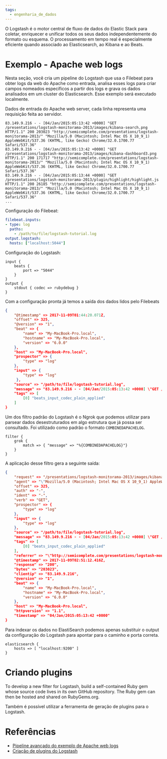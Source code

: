 ```yaml
---
tags:
  - engenharia_de_dados
---
```

O Logstash é o motor central de fluxo de dados do Elastic Stack para coletar, enriquecer e unificar todos os seus dados independentemente do formato ou esquema. O processamento em tempo real é especialmente eficiente quando associado ao Elasticsearch, ao Kibana e ao Beats.

# Exemplo - Apache web logs

Nesta seção, você cria um pipeline do Logstash que usa o Filebeat para obter logs da web do Apache como entrada, analisa esses logs para criar campos nomeados específicos a partir dos logs e grava os dados analisados ​​em um cluster do Elasticsearch. Esse exemplo será executado localmente.

Dados de entrada do Apache web server, cada linha representa uma requisição feita ao servidor.

```
83.149.9.216 - - [04/Jan/2015:05:13:42 +0000] "GET /presentations/logstash-monitorama-2013/images/kibana-search.png HTTP/1.1" 200 203023 "http://semicomplete.com/presentations/logstash-monitorama-2013/" "Mozilla/5.0 (Macintosh; Intel Mac OS X 10_9_1) AppleWebKit/537.36 (KHTML, like Gecko) Chrome/32.0.1700.77 Safari/537.36"
83.149.9.216 - - [04/Jan/2015:05:13:42 +0000] "GET /presentations/logstash-monitorama-2013/images/kibana-dashboard3.png HTTP/1.1" 200 171717 "http://semicomplete.com/presentations/logstash-monitorama-2013/" "Mozilla/5.0 (Macintosh; Intel Mac OS X 10_9_1) AppleWebKit/537.36 (KHTML, like Gecko) Chrome/32.0.1700.77 Safari/537.36"
83.149.9.216 - - [04/Jan/2015:05:13:44 +0000] "GET /presentations/logstash-monitorama-2013/plugin/highlight/highlight.js HTTP/1.1" 200 26185 "http://semicomplete.com/presentations/logstash-monitorama-2013/" "Mozilla/5.0 (Macintosh; Intel Mac OS X 10_9_1) AppleWebKit/537.36 (KHTML, like Gecko) Chrome/32.0.1700.77 Safari/537.36"
...
```

Configuração do Filebeat:

```yml
filebeat.inputs:
- type: log
  paths:
    - /path/to/file/logstash-tutorial.log
output.logstash:
  hosts: ["localhost:5044"]
```

Configuração do Logstash:

```
input {
	beats {
		port => "5044"
	}
}
output {
    stdout { codec => rubydebug }
}
```

Com a configuração pronta já temos a saída dos dados lidos pelo Filebeats

```json
{
	"@timestamp" => 2017-11-09T01:44:20.071Z,
	"offset" => 325,
	"@version" => "1",
	"beat" => {
		"name" => "My-MacBook-Pro.local",
		"hostname" => "My-MacBook-Pro.local",
		"version" => "6.0.0"
	},
	"host" => "My-MacBook-Pro.local",
    "prospector" => {
        "type" => "log"
    },
    "input" => {
        "type" => "log"
     },
	"source" => "/path/to/file/logstash-tutorial.log",
    "message" => "83.149.9.216 - - [04/Jan/2015:05:13:42 +0000] \"GET /presentations/logstash-monitorama-2013/images/kibana-search.png HTTP/1.1\" 200 203023 \"http://semicomplete.com/presentations/logstash-monitorama-2013/\" \"Mozilla/5.0 (Macintosh; Intel Mac OS X 10_9_1) AppleWebKit/537.36 (KHTML, like Gecko) Chrome/32.0.1700.77 Safari/537.36\"",
	"tags" => [
		[0] "beats_input_codec_plain_applied"
	]
}
```

Um dos filtro padrão do Logstash é o Ngrok que podemos utilizar para parsear dados desestruturados em algo estrutura que já possa ser consultado. Foi utilizado como padrão o formato `COMBINEDAPACHELOG`.

```
filter {
    grok {
        match => { "message" => "%{COMBINEDAPACHELOG}"}
    }
}
```

A aplicação desse filtro gera a seguinte saída:

```json
{
	"request" => "/presentations/logstash-monitorama-2013/images/kibana-search.png",
	"agent" => "\"Mozilla/5.0 (Macintosh; Intel Mac OS X 10_9_1) AppleWebKit/537.36 (KHTML, like Gecko) Chrome/32.0.1700.77 Safari/537.36\"",
	"offset" => 325,
	"auth" => "-",
	"ident" => "-",
	"verb" => "GET",
	"prospector" => {
		"type" => "log"
	},
	"input" => {
		"type" => "log"
	},
	"source" => "/path/to/file/logstash-tutorial.log",
	"message" => "83.149.9.216 - - [04/Jan/2015:05:13:42 +0000] \"GET /presentations/logstash-monitorama-2013/images/kibana-search.png HTTP/1.1\" 200 203023 \"http://semicomplete.com/presentations/logstash-monitorama-2013/\" \"Mozilla/5.0 (Macintosh; Intel Mac OS X 10_9_1) AppleWebKit/537.36 (KHTML, like Gecko) Chrome/32.0.1700.77 Safari/537.36\"",
	"tags" => [
		[0] "beats_input_codec_plain_applied"
	],
	"referrer" => "\"http://semicomplete.com/presentations/logstash-monitorama-2013/\"",
	"@timestamp" => 2017-11-09T02:51:12.416Z,
	"response" => "200",
	"bytes" => "203023",
	"clientip" => "83.149.9.216",
	"@version" => "1",
	"beat" => {
		"name" => "My-MacBook-Pro.local",
		"hostname" => "My-MacBook-Pro.local",
		"version" => "6.0.0"
	},
	"host" => "My-MacBook-Pro.local",
	"httpversion" => "1.1",
	"timestamp" => "04/Jan/2015:05:13:42 +0000"
}
```

Para indexar os dados no ElastiSearch podemos apenas substituir o output da configuração do Logstash para apontar para o caminho e porta correta.

```
elasticsearch {
	hosts => [ "localhost:9200" ]
}
```

# Criando plugins

To develop a new filter for Logstash, build a self-contained Ruby gem whose source code lives in its own GitHub repository. The Ruby gem can then be hosted and shared on RubyGems.org.

Também é possível utilizar a ferramenta de geração de plugins para o Logstash.

# Referências

- [Pipeline avançado do exemplo de Apache web logs](https://www.elastic.co/guide/en/logstash/current/advanced-pipeline.html)
- [Criação de plugins do Logstash](https://www.elastic.co/guide/en/logstash/current/filter-new-plugin.html)
